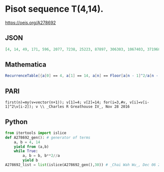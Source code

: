 # Pisot sequence T\(4,14\)\.
https://oeis.org/A278692
## JSON
```JSON
[4, 14, 49, 171, 596, 2077, 7238, 25223, 87897, 306303, 1067403, 3719680, 12962320, 45171020, 157411717, 548547468, 1911575138, 6661446313, 23213770727, 80895217952, 281903201529, 982374694626, 3423373822671, 11929753885009, 41572739387791, 144872448909191, 504850696923520, 1759300875378480]
```
## Mathematica
```Mathematica
RecurrenceTable[{a[0] == 4, a[1] == 14, a[n] == Floor[a[n - 1]^2/a[n - 2]]}, a, {n, 27}]
```
## PARI
```PARI
first(n)=my(v=vector(n+1)); v[1]=4; v[2]=14; for(i=3,#v, v[i]=v[i-1]^2\v[i-2]); v \\ _Charles R Greathouse IV_, Nov 28 2016
```
## Python
```Python
from itertools import islice
def A278692_gen(): # generator of terms
    a, b = 4, 14
    yield from (a,b)
    while True:
        a, b = b, b**2//a
        yield b
A278692_list = list(islice(A278692_gen(),30)) # _Chai Wah Wu_, Dec 06 2023
```
